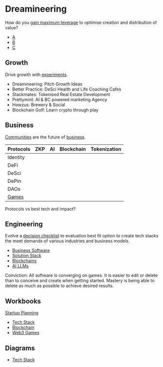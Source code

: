 # Dreamineering

How do you [gain maximum leverage](https://mm.dreamineering.com/docs/business/business-principles/business-principles-leverage/) to optimise creation and distribution of value?

- [A](https://github.com/dreamineering/stackmates/tree/main/ai)
- [B](https://github.com/dreamineering/stackmates/tree/main/bc)
- [C](https://github.com/dreamineering/stackmates/tree/main/connection)

## Growth

Drive growth with [experiments](https://mm.dreamineering.com/docs/grow/growth-experiments/).

- Dreamineering: Pitch Growth Ideas
- Better Practice: DeSci Health and Life Coaching Cafes
- Stackmates: Tokenised Real Estate Development
- Prettymint: AI & BC powered marketing Agency
- Howzus: Brewery & Social
- Blockchain Golf: Learn crypto through play

## Business

[Communities](https://mm.dreamineering.com/docs/people/networks/culture/) are the future of [business](https://mm.dreamineering.com/docs/business).

| Protocols                                                     | ZKP | AI  | Blockchain | Tokenization |
| ------------------------------------------------------------- | --- | --- | ---------- | ------------ |
| Identity                                                      |     |     |            |              |
| DeFi                                                          |     |     |            |              |
| DeSci                                                         |     |     |            |              |
| DePin                                                         |     |     |            |              |
| DAOs                                                          |     |     |            |              |
| [Games](https://mm.dreamineering.com/docs/grow/play-to-grow/) |     |     |            |              |

Protocols vs best tech and impact?

## Engineering

Evolve a [decision checklist](https://mm.dreamineering.com/docs/engineering/software-engineering/tech-stack/tech-stack-decisions/) to evaluation best fit option to create tech stacks the meet demands of various industries and business models.

- [Business Software](https://mm.dreamineering.com/docs/business/business-functions/revenue/product-mgt/)
- [Solution Stack](https://mm.dreamineering.com/docs/engineering/software-engineering/tech-stack/)
- [Blockchains](https://mm.dreamineering.com/docs/engineering/blockchain-architecture/blockchain-stack-decisions/)
- [AI LLMs](https://mm.dreamineering.com/docs/engineering/ai-data-engineering/ai-engineering/ai-llms/)

Conviction: All software is converging on games. It is easier to edit or delete than to conceive and create when getting started. Mastery is being able to delete as much as possible to achieve desired results.

## Workbooks

[Startup Planning](https://docs.google.com/spreadsheets/d/10zBw2LruDEmkBAA9GFVfBaG3UtkOMItr-44CvIxb1VQ/edit#gid=1021038640)

- [Tech Stack](https://docs.google.com/spreadsheets/d/1XiA_gfU_TkQXlEqVEiVLUUjKmyAZM3rirlJ5EUjJl9Y/edit#gid=1797190969)
- [Blockchain](https://docs.google.com/spreadsheets/d/16pqE_E4FzNbsqn-ACxkYfhCyBg3M9kQGcySUM3zw73M/edit#gid=1322132351)
- [Web3 Games](https://docs.google.com/spreadsheets/d/1l74VNspBM_3HjBq0oXZzoe1t-EPhKZPsH6FjRokM7cY/edit#gid=745206562)

## Diagrams

- [Tech Stack](https://www.figma.com/file/SR3Xg7a8tElFPLoovsqwUO/technology-stack?type=whiteboard&node-id=260-1322&t=6q447RjvecYVn1fG-4)
